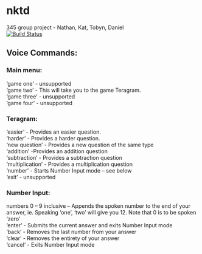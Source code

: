 # nktd
345 group project - Nathan, Kat, Tobyn, Daniel  
[![Build Status](https://travis-ci.org/katlilly/nktd.svg?branch=master)](https://travis-ci.org/katlilly/nktd)

## Voice Commands:

### Main menu:  
‘game one’ - unsupported  
‘game two’ - This will take you to the game Teragram.  
‘game three’ - unsupported  
‘game four’ - unsupported  

### Teragram:
‘easier’ - Provides an easier question.  
‘harder’ - Provides a harder question.  
‘new question’ - Provides a new question of the same type  
‘addition’ -Provides an addition question  
‘subtraction’ - Provides a subtraction question  
‘multiplication’ - Provides a multiplication question  
‘number’ - Starts Number Input mode – see below  
‘exit’ - unsupported  

### Number Input:
numbers 0 – 9 inclusive – Appends the spoken number to the end of your answer, ie. Speaking ‘one’, ‘two’ will give you 12. Note that 0 is to be spoken ‘zero’  
‘enter’ - Submits the current answer and exits Number Input mode  
‘back’ - Removes the last number from your answer  
‘clear’ - Removes the entirety of your answer  
‘cancel’ - Exits Number Input mode  
